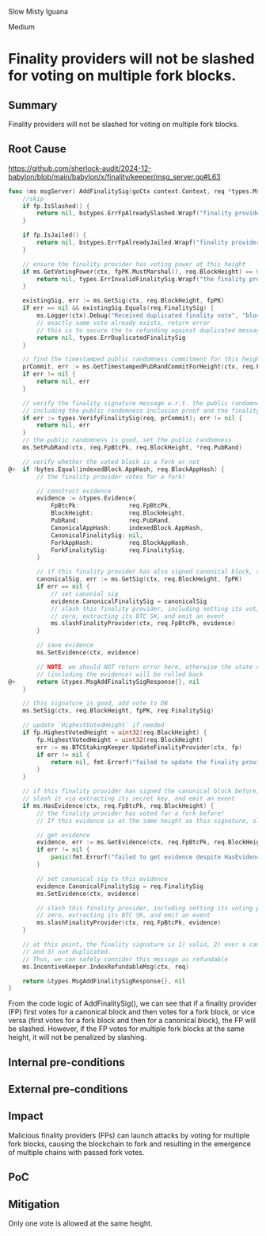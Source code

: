Slow Misty Iguana

Medium

# Finality providers will not be slashed for voting on multiple fork blocks.



## Summary
Finality providers will not be slashed for voting on multiple fork blocks.





## Root Cause
https://github.com/sherlock-audit/2024-12-babylon/blob/main/babylon/x/finality/keeper/msg_server.go#L63
```go
func (ms msgServer) AddFinalitySig(goCtx context.Context, req *types.MsgAddFinalitySig) (*types.MsgAddFinalitySigResponse, error) {
	//skip
	if fp.IsSlashed() {
		return nil, bstypes.ErrFpAlreadySlashed.Wrapf("finality provider public key: %s", fpPK.MarshalHex())
	}

	if fp.IsJailed() {
		return nil, bstypes.ErrFpAlreadyJailed.Wrapf("finality provider public key: %s", fpPK.MarshalHex())
	}

	// ensure the finality provider has voting power at this height
	if ms.GetVotingPower(ctx, fpPK.MustMarshal(), req.BlockHeight) == 0 {
		return nil, types.ErrInvalidFinalitySig.Wrapf("the finality provider %s does not have voting power at height %d", fpPK.MarshalHex(), req.BlockHeight)
	}

	existingSig, err := ms.GetSig(ctx, req.BlockHeight, fpPK)
	if err == nil && existingSig.Equals(req.FinalitySig) {
		ms.Logger(ctx).Debug("Received duplicated finality vote", "block height", req.BlockHeight, "finality provider", req.FpBtcPk)
		// exactly same vote already exists, return error
		// this is to secure the tx refunding against duplicated messages
		return nil, types.ErrDuplicatedFinalitySig
	}

	// find the timestamped public randomness commitment for this height from this finality provider
	prCommit, err := ms.GetTimestampedPubRandCommitForHeight(ctx, req.FpBtcPk, req.BlockHeight)
	if err != nil {
		return nil, err
	}

	// verify the finality signature message w.r.t. the public randomness commitment
	// including the public randomness inclusion proof and the finality signature
	if err := types.VerifyFinalitySig(req, prCommit); err != nil {
		return nil, err
	}
	// the public randomness is good, set the public randomness
	ms.SetPubRand(ctx, req.FpBtcPk, req.BlockHeight, *req.PubRand)

	// verify whether the voted block is a fork or not
@>	if !bytes.Equal(indexedBlock.AppHash, req.BlockAppHash) {
		// the finality provider votes for a fork!

		// construct evidence
		evidence := &types.Evidence{
			FpBtcPk:              req.FpBtcPk,
			BlockHeight:          req.BlockHeight,
			PubRand:              req.PubRand,
			CanonicalAppHash:     indexedBlock.AppHash,
			CanonicalFinalitySig: nil,
			ForkAppHash:          req.BlockAppHash,
			ForkFinalitySig:      req.FinalitySig,
		}

		// if this finality provider has also signed canonical block, slash it
		canonicalSig, err := ms.GetSig(ctx, req.BlockHeight, fpPK)
		if err == nil {
			// set canonial sig
			evidence.CanonicalFinalitySig = canonicalSig
			// slash this finality provider, including setting its voting power to
			// zero, extracting its BTC SK, and emit an event
			ms.slashFinalityProvider(ctx, req.FpBtcPk, evidence)
		}

		// save evidence
		ms.SetEvidence(ctx, evidence)

		// NOTE: we should NOT return error here, otherwise the state change triggered in this tx
		// (including the evidence) will be rolled back
@>		return &types.MsgAddFinalitySigResponse{}, nil
	}

	// this signature is good, add vote to DB
	ms.SetSig(ctx, req.BlockHeight, fpPK, req.FinalitySig)

	// update `HighestVotedHeight` if needed
	if fp.HighestVotedHeight < uint32(req.BlockHeight) {
		fp.HighestVotedHeight = uint32(req.BlockHeight)
		err := ms.BTCStakingKeeper.UpdateFinalityProvider(ctx, fp)
		if err != nil {
			return nil, fmt.Errorf("failed to update the finality provider: %w", err)
		}
	}

	// if this finality provider has signed the canonical block before,
	// slash it via extracting its secret key, and emit an event
	if ms.HasEvidence(ctx, req.FpBtcPk, req.BlockHeight) {
		// the finality provider has voted for a fork before!
		// If this evidence is at the same height as this signature, slash this finality provider

		// get evidence
		evidence, err := ms.GetEvidence(ctx, req.FpBtcPk, req.BlockHeight)
		if err != nil {
			panic(fmt.Errorf("failed to get evidence despite HasEvidence returns true"))
		}

		// set canonical sig to this evidence
		evidence.CanonicalFinalitySig = req.FinalitySig
		ms.SetEvidence(ctx, evidence)

		// slash this finality provider, including setting its voting power to
		// zero, extracting its BTC SK, and emit an event
		ms.slashFinalityProvider(ctx, req.FpBtcPk, evidence)
	}

	// at this point, the finality signature is 1) valid, 2) over a canonical block,
	// and 3) not duplicated.
	// Thus, we can safely consider this message as refundable
	ms.IncentiveKeeper.IndexRefundableMsg(ctx, req)

	return &types.MsgAddFinalitySigResponse{}, nil
}
```

From the code logic of AddFinalitySig(), we can see that if a finality provider (FP) first votes for a canonical block and then votes for a fork block, or vice versa (first votes for a fork block and then for a canonical block), the FP will be slashed. However, if the FP votes for multiple fork blocks at the same height, it will not be penalized by slashing.


## Internal pre-conditions


## External pre-conditions



## Impact
Malicious finality providers (FPs) can launch attacks by voting for multiple fork blocks, causing the blockchain to fork and resulting in the emergence of multiple chains with passed fork votes.
## PoC

## Mitigation

Only one vote is allowed at the same height.
